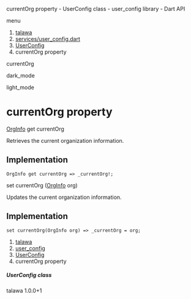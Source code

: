 




currentOrg property - UserConfig class - user\_config library - Dart API







menu

1. [talawa](../../index.html)
2. [services/user\_config.dart](../../services_user_config/services_user_config-library.html)
3. [UserConfig](../../services_user_config/UserConfig-class.html)
4. currentOrg property

currentOrg


dark\_mode

light\_mode




# currentOrg property


[OrgInfo](../../models_organization_org_info/OrgInfo-class.html)
get
currentOrg

Retrieves the current organization information.


## Implementation

```
OrgInfo get currentOrg => _currentOrg!;
```


set
currentOrg
([OrgInfo](../../models_organization_org_info/OrgInfo-class.html) org)

Updates the current organization information.


## Implementation

```
set currentOrg(OrgInfo org) => _currentOrg = org;
```


 


1. [talawa](../../index.html)
2. [user\_config](../../services_user_config/services_user_config-library.html)
3. [UserConfig](../../services_user_config/UserConfig-class.html)
4. currentOrg property

##### UserConfig class





talawa
1.0.0+1






